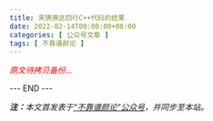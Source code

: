 ```yaml
---
title: 来猜猜这四行C++代码的结果
date: 2022-02-14T00:00:00+08:00
categories: [ 公众号文章 ]
tags: [ 不靠谱颜论 ]
---
```


<font color=red><i>原文待拷贝备份...</i></font>

<div class="p-5 text-center">--- END ---</div>

<i><b>注：</b>本文首发表于[“不靠谱颜论”公众号](https://mp.weixin.qq.com/s/97uewqqoUMyQCe9fHF3GVA)，并同步至本站。</i>
